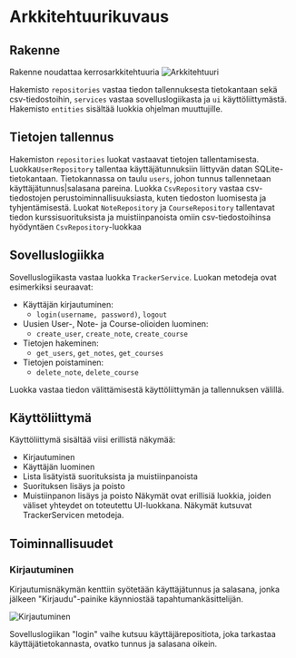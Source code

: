 # Arkkitehtuurikuvaus
## Rakenne
Rakenne noudattaa kerrosarkkitehtuuria
![Arkkitehtuuri](https://user-images.githubusercontent.com/80783887/117005417-e8555600-acef-11eb-8dc1-76fc6185da9a.png)

Hakemisto `repositories` vastaa tiedon tallennuksesta tietokantaan sekä csv-tiedostoihin, `services` vastaa sovelluslogiikasta ja `ui` käyttöliittymästä. Hakemisto `entities` sisältää luokkia ohjelman muuttujille.
## Tietojen tallennus
Hakemiston `repositories` luokat vastaavat tietojen tallentamisesta. Luokka`UserRepository` tallentaa käyttäjätunnuksiin liittyvän datan SQLite-tietokantaan. Tietokannassa on taulu `users`, johon tunnus tallennetaan käyttäjätunnus|salasana pareina. Luokka `CsvRepository` vastaa csv-tiedostojen perustoiminnallisuuksiasta, kuten tiedoston luomisesta ja tyhjentämisestä. Luokat `NoteRepository` ja `CourseRepository` tallentavat tiedon kurssisuorituksista ja muistiinpanoista omiin csv-tiedostoihinsa hyödyntäen `CsvRepository`-luokkaa 
## Sovelluslogiikka
Sovelluslogiikasta vastaa luokka `TrackerService`. 
Luokan metodeja ovat esimerkiksi seuraavat:
- Käyttäjän kirjautuminen:
  - `login(username, password)`, `logout`
- Uusien User-, Note- ja Course-olioiden luominen:
  - `create_user`, `create_note`, `create_course`
- Tietojen hakeminen:
  - `get_users`, `get_notes`, `get_courses`
- Tietojen poistaminen:
  - `delete_note`, `delete_course`
 
Luokka vastaa tiedon välittämisestä käyttöliittymän ja tallennuksen välillä.
## Käyttöliittymä

Käyttöliittymä sisältää viisi erillistä näkymää:

- Kirjautuminen
- Käyttäjän luominen
- Lista lisätyistä suorituksista ja muistiinpanoista
- Suorituksen lisäys ja poisto
- Muistiinpanon lisäys ja poisto
Näkymät ovat erillisiä luokkia, joiden väliset yhteydet on toteutettu UI-luokkana. Näkymät kutsuvat TrackerServicen metodeja.
## Toiminnallisuudet
### Kirjautuminen
Kirjautumisnäkymän kenttiin syötetään käyttäjätunnus ja salasana, jonka jälkeen "Kirjaudu"-painike käynniostää tapahtumankäsittelijän.

![Kirjautuminen](https://user-images.githubusercontent.com/80783887/115996379-a3db0380-a5e7-11eb-829f-104a34221397.png)

Sovelluslogiikan "login" vaihe kutsuu käyttäjärepositiota, joka tarkastaa käyttäjätietokannasta, ovatko tunnus ja salasana oikein. 
